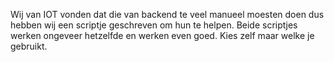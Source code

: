 Wij van IOT vonden dat die van backend te veel manueel moesten doen dus hebben wij een scriptje geschreven om hun te helpen. 
Beide scriptjes werken ongeveer hetzelfde en werken even goed. 
Kies zelf maar welke je gebruikt.
